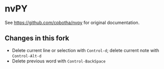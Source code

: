 # nvPY

See <https://github.com/cpbotha/nvpy> for original documentation.

## Changes in this fork

* Delete current line or selection with `Control-d`; delete current note with `Control-Alt-d`
* Delete previous word with `Control-BackSpace`
